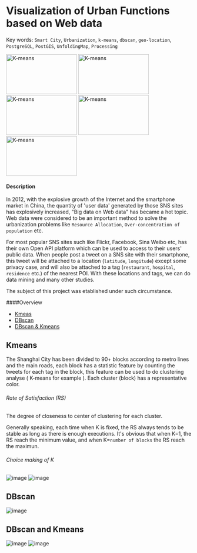 # Visualization of Urban Functions based on Web data
Key words: `Smart City`, `Urbanization`, `k-means`, `dbscan`, `geo-location`, `PostgreSQL`, `PostGIS`, `UnfoldingMap`, `Processing`

<img src="https://github.com/ZENG-Yuhao/Visualization-of-urban-functions-based-on-web-datas/blob/master/screenshots/result1.png" alt="K-means" width="192" height="108">
<img src="https://github.com/ZENG-Yuhao/Visualization-of-urban-functions-based-on-web-datas/blob/master/screenshots/result2.png" alt="K-means" width="192" height="108">
<img src="https://github.com/ZENG-Yuhao/Visualization-of-urban-functions-based-on-web-datas/blob/master/screenshots/dbscan2.png" alt="K-means" width="192" height="108">
<img src="https://github.com/ZENG-Yuhao/Visualization-of-urban-functions-based-on-web-datas/blob/master/screenshots/6.png" alt="K-means" width="192" height="108">
<img src="https://github.com/ZENG-Yuhao/Visualization-of-urban-functions-based-on-web-datas/blob/master/screenshots/9.png" alt="K-means" width="192" height="108">

#### Description
In 2012, with the explosive growth of the Internet and the smartphone market in China, the quantity of 'user data' generated by those SNS sites has explosively increased, "Big data on Web data" has became a hot topic. Web data were considered to be an important method to solve the urbanization problems like `Resource Allocation`, `Over-concentration of population` etc. 

For most popular SNS sites such like Flickr, Facebook, Sina Weibo etc, has their own Open API platform which can be used to access to their users' public data. When people post a tweet on a SNS site with their smartphone, this tweet will be attached to a location (`latitude`, `longitude`) except some privacy case, and will also be attached to a tag (`restaurant`, `hospital`, `residence` etc.) of the nearest POI. With these locations and tags, we can do data mining and many other studies.

The subject of this project was etablished under such circumstance.

####Overview
* [Kmeas](#kmeans)
* [DBscan](#dbscan)
* [DBscan & Kmeans](#dbscan-and-kmeans)

## Kmeans
The Shanghai City has been divided to 90+ blocks according to metro lines and the main roads, each block has a statistic feature by counting the tweets for each tag in the block, this feature can be used to do clustering analyse ( K-means for example ). Each cluster (block) has a representative color.

###### Rate of Satisfaction (RS)
The degree of closeness to center of clustering for each cluster.

Generally speaking, each time when K is fixed, the RS always tends to be stable as long as there is enough executions. 
It's obvious that when K=1, the RS reach the minimum value, and when K=`number of blocks` the RS reach the maximun.

###### Choice making of K

![image](https://github.com/ZENG-Yuhao/Visualization-of-urban-functions-based-on-web-datas/blob/master/screenshots/result1.png)
![image](https://github.com/ZENG-Yuhao/Visualization-of-urban-functions-based-on-web-datas/blob/master/screenshots/result2.png)

## DBscan
![image](https://github.com/ZENG-Yuhao/Visualization-of-urban-functions-based-on-web-datas/blob/master/screenshots/dbscan2.png)

## DBscan and Kmeans
![image](https://github.com/ZENG-Yuhao/Visualization-of-urban-functions-based-on-web-datas/blob/master/screenshots/6.png)
![image](https://github.com/ZENG-Yuhao/Visualization-of-urban-functions-based-on-web-datas/blob/master/screenshots/9.png)

